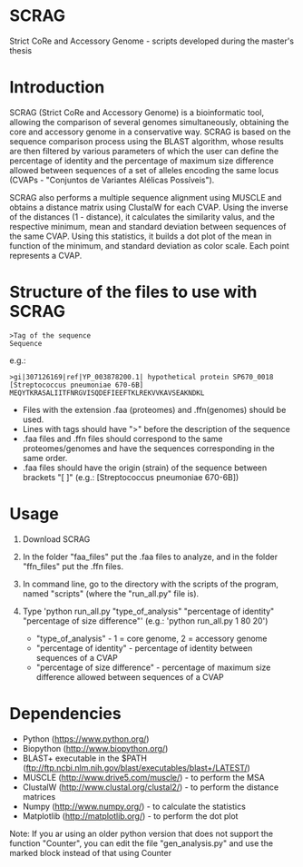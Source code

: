 # SCRAG
Strict CoRe and Accessory Genome -  scripts developed during the master's thesis


# Introduction

SCRAG (Strict CoRe and Accessory Genome) is a bioinformatic tool, allowing the comparison of several genomes simultaneously, obtaining the core and accessory genome in a conservative way. SCRAG is based on the sequence comparison process using the BLAST algorithm, whose results are then filtered by various parameters of which the user can define the percentage of identity and the percentage of maximum size difference allowed between sequences of a set of alleles encoding the same locus (CVAPs - "Conjuntos de Variantes Alélicas Possíveis").

SCRAG also performs a multiple sequence alignment using MUSCLE and obtains a distance matrix using ClustalW for each CVAP. Using the inverse of the distances (1 - distance), it calculates the similarity valus, and the respective minimum, mean and standard deviation between sequences of the same CVAP. Using this statistics, it builds a dot plot of the mean in function of the minimum, and standard deviation as color scale. Each point represents a CVAP.


# Structure of the files to use with SCRAG

    >Tag of the sequence
    Sequence
    
e.g.:

    >gi|307126169|ref|YP_003878200.1| hypothetical protein SP670_0018 [Streptococcus pneumoniae 670-6B]
    MEQYTKRASALIITFNRGVISQDEFIEEFTKLREKVVKAVSEAKNDKL

* Files with the extension .faa (proteomes) and .ffn(genomes) should be used.
* Lines with tags should have ">" before the description of the sequence
* .faa files and .ffn files should correspond to the same proteomes/genomes and have the sequences corresponding in the same order.
* .faa files should have the origin (strain) of the sequence between brackets "[ ]" (e.g.: [Streptococcus pneumoniae 670-6B])


# Usage

1. Download SCRAG
2. In the folder "faa_files" put the .faa files to analyze, and in the folder "ffn_files" put the .ffn files. 
3. In command line, go to the directory with the scripts of the program, named "scripts" (where the "run_all.py" file is).
4. Type 'python run_all.py "type_of_analysis" "percentage of identity" "percentage of size difference"' (e.g.: 'python run_all.py 1 80 20')

    * "type_of_analysis" - 1 = core genome, 2 = accessory genome
    * "percentage of identity" - percentage of identity between sequences of a CVAP
    * "percentage of size difference" - percentage of maximum size difference allowed between sequences of a CVAP


# Dependencies

* Python (https://www.python.org/)
* Biopython (http://www.biopython.org/)
* BLAST+ executable in the $PATH (ftp://ftp.ncbi.nlm.nih.gov/blast/executables/blast+/LATEST/)
* MUSCLE (http://www.drive5.com/muscle/) - to perform the MSA
* ClustalW (http://www.clustal.org/clustal2/) - to perform the distance matrices
* Numpy (http://www.numpy.org/) - to calculate the statistics
* Matplotlib (http://matplotlib.org/) - to perform the dot plot


Note: If you ar using an older python version that does not support the function "Counter", you can edit the file "gen_analysis.py" and use the marked block instead of that using Counter
